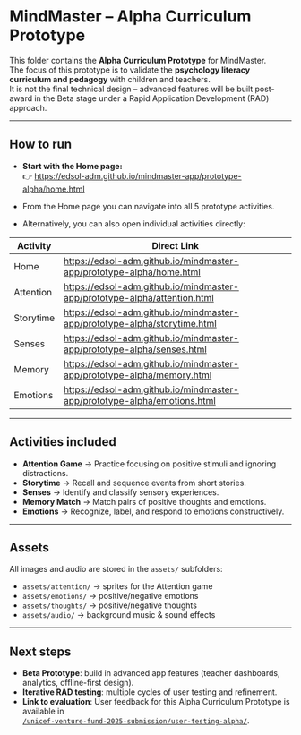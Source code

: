 # MindMaster – Alpha Curriculum Prototype

This folder contains the **Alpha Curriculum Prototype** for MindMaster.  
The focus of this prototype is to validate the **psychology literacy curriculum and pedagogy** with children and teachers.  
It is not the final technical design – advanced features will be built post-award in the Beta stage under a Rapid Application Development (RAD) approach.

---

## How to run
- **Start with the Home page:**  
  👉 https://edsol-adm.github.io/mindmaster-app/prototype-alpha/home.html  

- From the Home page you can navigate into all 5 prototype activities.  
- Alternatively, you can also open individual activities directly:

| Activity          | Direct Link |
|-------------------|-------------|
| Home              | https://edsol-adm.github.io/mindmaster-app/prototype-alpha/home.html |
| Attention         | https://edsol-adm.github.io/mindmaster-app/prototype-alpha/attention.html |
| Storytime         | https://edsol-adm.github.io/mindmaster-app/prototype-alpha/storytime.html |
| Senses            | https://edsol-adm.github.io/mindmaster-app/prototype-alpha/senses.html |
| Memory            | https://edsol-adm.github.io/mindmaster-app/prototype-alpha/memory.html |
| Emotions          | https://edsol-adm.github.io/mindmaster-app/prototype-alpha/emotions.html |

---

## Activities included
- **Attention Game** → Practice focusing on positive stimuli and ignoring distractions.  
- **Storytime** → Recall and sequence events from short stories.  
- **Senses** → Identify and classify sensory experiences.  
- **Memory Match** → Match pairs of positive thoughts and emotions.  
- **Emotions** → Recognize, label, and respond to emotions constructively.  

---

## Assets
All images and audio are stored in the `assets/` subfolders:  
- `assets/attention/` → sprites for the Attention game  
- `assets/emotions/` → positive/negative emotions  
- `assets/thoughts/` → positive/negative thoughts  
- `assets/audio/` → background music & sound effects  

---

## Next steps
- **Beta Prototype**: build in advanced app features (teacher dashboards, analytics, offline-first design).  
- **Iterative RAD testing**: multiple cycles of user testing and refinement.  
- **Link to evaluation**: User feedback for this Alpha Curriculum Prototype is available in  
  [`/unicef-venture-fund-2025-submission/user-testing-alpha/`](../unicef-venture-fund-2025-submission/user-testing-alpha/).  

